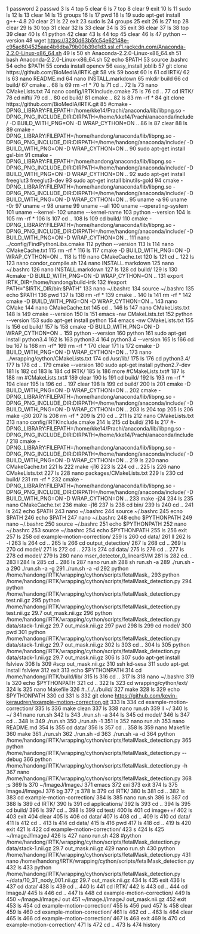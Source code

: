   1  password
    2  passwd
    3  ls
    4  top
    5  clear
    6  ls
    7  top
    8  clear
    9  exit
   10  ls
   11  sudo ls
   12  ls
   13  clear
   14  ls
   15  groups
   16  ls
   17  pwd
   18  ls
   19  sudo apt-get install g++-4.8
   20  clear
   21  ls
   22  exit
   23  sudo ls
   24  groups
   25  exit
   26  ls
   27  top
   28  clear
   29  ls
   30  top
   31  clear
   32  ls
   33  clear
   34  ls
   35  exit
   36  clear
   37  ls
   38  top
   39  clear
   40  ls
   41  python
   42  clear
   43  ls
   44  top
   45  clear
   46  ls
   47  python --version
   48  wget https://3230d63b5fc54e62148e-c95ac804525aac4b6dba79b00b39d1d3.ssl.cf1.rackcdn.com/Anaconda-2.2.0-Linux-x86_64.sh
   49  ls
   50  sh Anaconda-2.2.0-Linux-x86_64.sh 
   51  bash Anaconda-2.2.0-Linux-x86_64.sh 
   52  echo $PATH
   53  source .bashrc
   54  echo $PATH
   55  conda install opencv
   56  easy_install joblib
   57  git clone https://github.com/BioMedIA/IRTK.git
   58  vtk
   59  boost
   60  ls
   61  cd IRTK/
   62  ls
   63  nano README.md 
   64  nano INSTALL.markdown 
   65  mkdir build
   66  cd build/
   67  cmake ..
   68  ls
   69  rm -rf *
   70  ls
   71  cd ..
   72  ls
   73  nano CMakeLists.txt 
   74  nano config/IRTKInclude.cmake 
   75  ls
   76  cd ..
   77  cd IRTK/
   78  cd nifti/
   79  cd ..
   80  cd build/
   81  cmake ..
   82  ls
   83  rm -rf *
   84  git clone https://github.com/BioMedIA/IRTK.git
   85  #cmake -DPNG_LIBRARY:FILEPATH=/home/kke14/Prachi/anaconda/lib/libpng.so -DPNG_PNG_INCLUDE_DIR:DIRPATH=/home/kke14/Prachi/anaconda/include/ -D BUILD_WITH_PNG=ON -D WRAP_CYTHON=ON ..
   86  ls
   87  clear
   88  ls
   89  cmake -DPNG_LIBRARY:FILEPATH=/home/handong/anaconda/lib/libpng.so -DPNG_PNG_INCLUDE_DIR:DIRPATH=/home/handong/anaconda/include/ -D BUILD_WITH_PNG=ON -D WRAP_CYTHON=ON ..
   90  sudo apt-get install gsl-bin 
   91  cmake -DPNG_LIBRARY:FILEPATH=/home/handong/anaconda/lib/libpng.so -DPNG_PNG_INCLUDE_DIR:DIRPATH=/home/handong/anaconda/include/ -D BUILD_WITH_PNG=ON -D WRAP_CYTHON=ON ..
   92  sudo apt-get install freeglut3 freeglut3-dev
   93  sudo apt-get install binutils-gold
   94  cmake -DPNG_LIBRARY:FILEPATH=/home/handong/anaconda/lib/libpng.so -DPNG_PNG_INCLUDE_DIR:DIRPATH=/home/handong/anaconda/include/ -D BUILD_WITH_PNG=ON -D WRAP_CYTHON=ON ..
   95  uname -a
   96  uname -0r
   97  uname -r
   98  uname
   99  uname --all
  100  uname --operating-system 
  101  uname --kernel-
  102  uname --kernel-name 
  103  python --version
  104  ls
  105  rm -rf *
  106  ls
  107  cd ..
  108  ls
  109  cd build/
  110  cmake -DPNG_LIBRARY:FILEPATH=/home/handong/anaconda/lib/libpng.so -DPNG_PNG_INCLUDE_DIR:DIRPATH=/home/handong/anaconda/include/ -D BUILD_WITH_PNG=ON -D WRAP_CYTHON=ON ..
  111  nano ../config/FindPythonLibs.cmake 
  112  python --version
  113  ls
  114  nano CMakeCache.txt 
  115  rm -rf *
  116  ls
  117  cmake -D BUILD_WITH_PNG=ON -D WRAP_CYTHON=ON ..
  118  ls
  119  nano CMakeCache.txt 
  120  ls
  121  cd ..
  122  ls
  123  nano condor_compile.sh 
  124  nano INSTALL.markdown 
  125  nano ~/.bashrc
  126  nano INSTALL.markdown 
  127  ls
  128  cd build/
  129  ls
  130  #cmake -D BUILD_WITH_PNG=ON -D WRAP_CYTHON=ON ..
  131  export IRTK_DIR=/home/handong/build-irtk                                                                                                                                   
  132  #export PATH="$IRTK_DIR/bin:$PATH" 
  133  nano ~/.bashrc
  134  source ~/.bashrc
  135  echo $PATH
  136  pwd
  137  ls
  138  rm -rf *
  139  cmake ..
  140  ls
  141  rm -rf *
  142  cmake -D BUILD_WITH_PNG=ON -D WRAP_CYTHON=ON ..
  143  nano CMake
  144  nano CMakeCache.txt 
  145  cd ..
  146  ls
  147  nano CMakeLists.txt 
  148  ls
  149  cmake --version
  150  ls
  151  emacs -nw CMakeLists.txt 
  152  python --version
  153  sudo apt-get install python
  154  emacs -nw CMakeLists.txt 
  155  ls
  156  cd build/
  157  ls
  158  cmake -D BUILD_WITH_PNG=ON -D WRAP_CYTHON=ON ..
  159  python --version
  160  python
  161  sudo apt-get install python3.4
  162  ls
  163  python3.4
  164  python3.4 --version
  165  ls
  166  cd bu
  167  ls
  168  rm -rf*
  169  rm -rf *
  170  clear
  171  ls
  172  cmake -D BUILD_WITH_PNG=ON -D WRAP_CYTHON=ON ..
  173  nano ../wrapping/cython/CMakeLists.txt 
  174  cd /usr/lib/
  175  ls
  176  cd python3.4/
  177  ls
  178  cd ..
  179  cmake --version
  180  sudo apt-get install python2.7-dev 
  181  ls
  182  cd
  183  ls
  184  cd IRTK/
  185  ls
  186  more \#CMakeLists.txt# 
  187  ls
  188  rm \#CMakeLists.txt# 
  189  clear
  190  ls
  191  cd build/
  192  ls
  193  rm -rf *
  194  clear
  195  ls
  196  cd ..
  197  clear
  198  ls
  199  cd build/
  200  ls
  201  cmake -D BUILD_WITH_PNG=ON -D WRAP_CYTHON=ON ..
  202  cmake -DPNG_LIBRARY:FILEPATH=/home/handong/anaconda/lib/libpng.so -DPNG_PNG_INCLUDE_DIR:DIRPATH=/home/handong/anaconda/include/ -D BUILD_WITH_PNG=ON -D WRAP_CYTHON=ON ..
  203  ls
  204  top
  205  ls
  206  make -j30
  207  ls
  208  rm -rf *
  209  ls
  210  cd ..
  211  ls
  212  nano CMakeLists.txt 
  213  nano config/IRTKInclude.cmake 
  214  ls
  215  cd build/
  216  ls
  217  #-DPNG_LIBRARY:FILEPATH=/home/kke14/Prachi/anaconda/lib/libpng.so -DPNG_PNG_INCLUDE_DIR:DIRPATH=/home/kke14/Prachi/anaconda/include/
  218  cmake -DPNG_LIBRARY:FILEPATH=/home/handong/anaconda/lib/libpng.so -DPNG_PNG_INCLUDE_DIR:DIRPATH=/home/handong/anaconda/include/ -D BUILD_WITH_PNG=ON -D WRAP_CYTHON=ON ..
  219  ls
  220  nano CMakeCache.txt 
  221  ls
  222  make -j16
  223  ls
  224  cd ..
  225  ls
  226  nano CMakeLists.txt 
  227  ls
  228  nano packages/CMakeLists.txt 
  229  ls
  230  cd build/
  231  rm -rf *
  232  cmake -DPNG_LIBRARY:FILEPATH=/home/handong/anaconda/lib/libpng.so -DPNG_PNG_INCLUDE_DIR:DIRPATH=/home/handong/anaconda/include/ -D BUILD_WITH_PNG=ON -D WRAP_CYTHON=ON ..
  233  make -j24
  234  ls
  235  nano CMakeCache.txt 
  236  make -j16
  237  ls
  238  cd bin/
  239  ls
  240  cd ..
  241  ls
  242  echo $PATH
  243  nano ~/.bashrc
  244  source ~/.bashrc
  245  ecno $PATH
  246  echo $PATH
  247  nano ~/.bashrc
  248  echo $PYTHONPATH 
  249  nano ~/.bashrc
  250  source ~/.bashrc
  251  echo $PYTHONPATH 
  252  nano ~/.bashrc
  253  source ~/.bashrc
  254  echo $PYTHONPATH 
  255  ls
  256  exit
  257  ls
  258  cd example-motion-correction/
  259  ls
  260  cd data/
  261  ll
  262  ls -l
  263  ls
  264  cd ..
  265  ls
  266  cd output_detection/
  267  ls
  268  cd ..
  269  ls
  270  cd model/
  271  ls
  272  cd ..
  273  ls
  274  cd data/
  275  ls
  276  cd ..
  277  ls
  278  cd model/
  279  ls
  280  nano mser_detector_0_linearSVM
  281  ls
  282  cd. .
  283  l
  284  ls
  285  cd ..
  286  ls
  287  nano run.sh 
  288  sh run.sh -a
  289  ./run.sh -a
  290  ./run.sh -a -g
  291  ./run.sh -a -d
  292  python /home/handong/IRTK/wrapping/cython/scripts/fetalMask_
  293  python /home/handong/IRTK/wrapping/cython/scripts/fetalMask_detection.py 
  294  python /home/handong/IRTK/wrapping/cython/scripts/fetalMask_detection.py test.nii.gz
  295  python /home/handong/IRTK/wrapping/cython/scripts/fetalMask_detection.py test.nii.gz 29.7 out_mask.nii.gz
  296  python /home/handong/IRTK/wrapping/cython/scripts/fetalMask_detection.py data/stack-1.nii.gz 29.7 out_mask.nii.gz
  297  pwd
  298  ls
  299  cd model/
  300  pwd
  301  python /home/handong/IRTK/wrapping/cython/scripts/fetalMask_detection.py data/stack-1.nii.gz 29.7 out_mask.nii.gz
  302  ls
  303  cd ..
  304  ls
  305  python /home/handong/IRTK/wrapping/cython/scripts/fetalMask_detection.py data/stack-1.nii.gz 29.7 out_mask.nii.gz
  306  ls
  307  sudo apt-get install fslview
  308  ls
  309  #scp out_mask.nii.gz 
  310  ssh kd-sesa
  311  sudo apt-get install fslview
  312  exit
  313  echo $PYTHONPATH 
  314  cd /home/handong/IRTK/build/lib/
  315  ls
  316  cd ..
  317  ls
  318  nano ~/.bashrc
  319  ls
  320  echo $PYTHONPATH 
  321  cd ..
  322  ls
  323  cd wrapping/cython/ext/
  324  ls
  325  nano Makefile 
  326  #../../../build/
  327  make
  328  ls
  329  echo $PYTHONPATH 
  330  cd
  331  ls
  332  git clone https://github.com/kevin-keraudren/example-motion-correction.git
  333  ls
  334  cd example-motion-correction/
  335  ls
  336  make clean
  337  ls
  338  nano run.sh 
  339  ll ~/
  340  ls ~/
  341  nano run.sh 
  342  ls
  343  ./run.sh -a
  344  ls
  345  cd model/
  346  ls
  347  cd ..
  348  ls
  349  ./run.sh 
  350  ./run.sh -1
  351  ls
  352  nano run.sh 
  353  nano README.md 
  354  ls
  355  cd data/
  356  ls
  357  cd ..
  358  ls
  359  nano Makefile 
  360  make
  361  ./run.sh 
  362  ./run.sh -d
  363  ./run.sh -a -d
  364  python /home/handong/IRTK/wrapping/cython/scripts/fetalMask_detection.py 
  365  python /home/handong/IRTK/wrapping/cython/scripts/fetalMask_detection.py --debug
  366  python /home/handong/IRTK/wrapping/cython/scripts/fetalMask_detection.py -h
  367  nano /home/handong/IRTK/wrapping/cython/scripts/fetalMask_detection.py
  368  ;s
  369  ls
  370  ~/ImageJ/ImageJ
  371  emacs
  372  exi
  373  exit
  374  ls
  375  ImageJ/ImageJ 
  376  bg
  377  ;s
  378  ls
  379  cd IRTK/
  380  ls
  381  cd ..
  382  ls
  383  cd example-motion-correction/
  384  ls
  385  nano run.sh 
  386  ls
  387  cd
  388  ls
  389  cd IRTK/
  390  ls
  391  cd applications/
  392  ls
  393  cd ..
  394  ls
  395  cd build/
  396  ls
  397  cd ..
  398  ls
  399  cd test/
  400  ls
  401  cd image++/
  402  ls
  403  exit
  404  clear
  405  ls
  406  cd data/
  407  ls
  408  cd ..
  409  ls
  410  cd data/
  411  ls
  412  cd ..
  413  ls
  414  cd data/
  415  ls
  416  pwd
  417  ls
  418  cd ..
  419  ls
  420  exit
  421  ls
  422  cd example-motion-correction/
  423  s
  424  ls
  425  ~/ImageJ/ImageJ
  426  ls
  427  nano run.sh 
  428  #python /home/handong/IRTK/wrapping/cython/scripts/fetalMask_detection.py data/stack-1.nii.gz 29.7 out_mask.nii.gz
  429  nano run.sh 
  430  python /home/handong/IRTK/wrapping/cython/scripts/fetalMask_detection.py
  431  nano /home/handong/IRTK/wrapping/cython/scripts/fetalMask_detection.py
  432  ls
  433  python /home/handong/IRTK/wrapping/cython/scripts/fetalMask_detection.py ~/data/10_3T_nody_001.nii.gz 29.7 out_mask.nii.gz
  434  ls
  435  exit
  436  ls
  437  cd data/
  438  ls
  439  cd ..
  440  ls
  441  cd IRTK/
  442  ls
  443  cd ..
  444  cd ImageJ/
  445  ls
  446  cd ..
  447  ls
  448  cd example-motion-correction/
  449  ls
  450  ~/ImageJ/ImageJ out
  451  ~/ImageJ/ImageJ out_mask.nii.gz 
  452  exit
  453  ls
  454  cd example-motion-correction/
  455  ls
  456  pwd
  457  ls
  458  clear
  459  ls
  460  cd example-motion-correction/
  461  ls
  462  cd ..
  463  ls
  464  clear
  465  ls
  466  cd example-motion-correction/
  467  ls
  468  exit
  469  ls
  470  cd example-motion-correction/
  471  ls
  472  cd ..
  473  ls
  474  history

